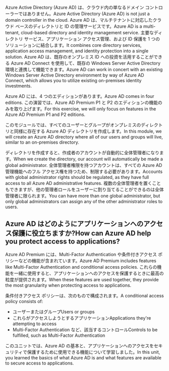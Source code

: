<span data-ttu-id="02ef4-101">Azure Active Directory (Azure AD) は、クラウド内の単なるドメイン コントローラーではありません。</span><span class="sxs-lookup"><span data-stu-id="02ef4-101">Azure Active Directory (Azure AD) is not just a domain controller in the cloud.</span></span> <span data-ttu-id="02ef4-102">Azure AD は、マルチテナントに対応したクラウド ベースのディレクトリと ID の管理サービスです。</span><span class="sxs-lookup"><span data-stu-id="02ef4-102">Azure AD is a multi-tenant, cloud-based directory and identity management service.</span></span> <span data-ttu-id="02ef4-103">主要なディレクトリ サービス、アプリケーション アクセス管理、および ID 保護を 1 つのソリューションに結合します。</span><span class="sxs-lookup"><span data-stu-id="02ef4-103">It combines core directory services, application access management, and identity protection into a single solution.</span></span> <span data-ttu-id="02ef4-104">Azure AD は、既存のオンプレミス ID への投資を活用することができる Azure AD Connect を使用して、既存の Windows Server Active Directory 環境と連携して機能できます。</span><span class="sxs-lookup"><span data-stu-id="02ef4-104">Azure AD can work in concert with an existing Windows Server Active Directory environment by way of Azure AD Connect, which allows you to utilize existing on-premises identity investments.</span></span>

<span data-ttu-id="02ef4-105">Azure AD には、4 つのエディションがあります。</span><span class="sxs-lookup"><span data-stu-id="02ef4-105">Azure AD comes in four editions.</span></span> <span data-ttu-id="02ef4-106">この演習では、Azure AD Premium P1 と P2 のエディションの機能のみを取り上げます。</span><span class="sxs-lookup"><span data-stu-id="02ef4-106">For this exercise, we will only focus on features in the Azure AD Premium P1 and P2 editions.</span></span>

<span data-ttu-id="02ef4-107">このモジュールでは、すべてのユーザーとグループがオンプレミスのディレクトリと同様に存在する Azure AD ディレクトリを作成します。</span><span class="sxs-lookup"><span data-stu-id="02ef4-107">In this module, we will create an Azure AD directory where all of our users and groups will live, similar to an on-premises directory.</span></span>

<span data-ttu-id="02ef4-108">ディレクトリを作成すると、作成者のアカウントが自動的に全体管理者になります。</span><span class="sxs-lookup"><span data-stu-id="02ef4-108">When we create the directory, our account will automatically be made a global administrator.</span></span> <span data-ttu-id="02ef4-109">全体管理者権限を持つアカウントは、すべての Azure AD 管理機能へのフル アクセス権を持つため、制限する必要があります。</span><span class="sxs-lookup"><span data-stu-id="02ef4-109">Accounts with global administrator rights should be regulated, as they have full access to all Azure AD administrative features.</span></span> <span data-ttu-id="02ef4-110">複数の全体管理者を置くこともできますが、他の管理者ロールをユーザーに割り当てることができるのは全体管理者に限られます。</span><span class="sxs-lookup"><span data-stu-id="02ef4-110">You can have more than one global administrator, but only global administrators can assign any of the other administrator roles to users.</span></span>

## <a name="how-can-azure-ad-help-you-protect-access-to-applications"></a><span data-ttu-id="02ef4-111">Azure AD はどのようにアプリケーションへのアクセス保護に役立ちますか?</span><span class="sxs-lookup"><span data-stu-id="02ef4-111">How can Azure AD help you protect access to applications?</span></span>

<span data-ttu-id="02ef4-112">Azure AD Premium には、Multi-Factor Authentication や条件付きアクセス ポリシーなどの機能が含まれています。</span><span class="sxs-lookup"><span data-stu-id="02ef4-112">Azure AD Premium includes features like Multi-Factor Authentication and conditional access policies.</span></span> <span data-ttu-id="02ef4-113">これらの機能を一緒に使用すると、アプリケーションへのアクセスを保護するときに最高の粒度が提供されます。</span><span class="sxs-lookup"><span data-stu-id="02ef4-113">When these features are used together, they provide the most granularity when protecting access to applications.</span></span>

<span data-ttu-id="02ef4-114">条件付きアクセス ポリシーは、次のもので構成されます。</span><span class="sxs-lookup"><span data-stu-id="02ef4-114">A conditional access policy consists of:</span></span>

- <span data-ttu-id="02ef4-115">ユーザーまたはグループ</span><span class="sxs-lookup"><span data-stu-id="02ef4-115">Users or groups</span></span>
- <span data-ttu-id="02ef4-116">これらがアクセスしようとするアプリケーション</span><span class="sxs-lookup"><span data-stu-id="02ef4-116">Applications they're attempting to access</span></span>
- <span data-ttu-id="02ef4-117">Multi-Factor Authentication など、該当するコントロール</span><span class="sxs-lookup"><span data-stu-id="02ef4-117">Controls to be fulfilled, such as Multi-Factor Authentication</span></span>

<span data-ttu-id="02ef4-118">このユニットでは、Azure AD の基本と、アプリケーションへのアクセスをセキュリティで保護するために使用できる機能について学習しました。</span><span class="sxs-lookup"><span data-stu-id="02ef4-118">In this unit, you learned the basics of what Azure AD is and what features are available to secure access to applications.</span></span>